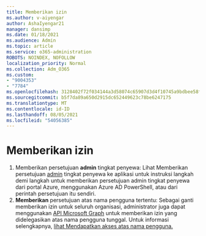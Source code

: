 ```yaml
---
title: Memberikan izin
ms.author: v-aiyengar
author: AshaIyengar21
manager: dansimp
ms.date: 01/18/2021
ms.audience: Admin
ms.topic: article
ms.service: o365-administration
ROBOTS: NOINDEX, NOFOLLOW
localization_priority: Normal
ms.collection: Adm_O365
ms.custom:
- "9004353"
- "7784"
ms.openlocfilehash: 3128402f72f034144a3d58074c65907d3d4f10745a9bdbee58fec14b09f419ea
ms.sourcegitcommit: b5f7da89a650d2915dc652449623c78be6247175
ms.translationtype: MT
ms.contentlocale: id-ID
ms.lasthandoff: 08/05/2021
ms.locfileid: "54056385"
---
```

# <a name="grant-permissions"></a>Memberikan izin

1. Memberikan persetujuan **admin** tingkat penyewa: Lihat Memberikan persetujuan [admin](https://docs.microsoft.com/azure/active-directory/manage-apps/grant-admin-consent) tingkat penyewa ke aplikasi untuk instruksi langkah demi langkah untuk memberikan persetujuan admin tingkat penyewa dari portal Azure, menggunakan Azure AD PowerShell, atau dari perintah persetujuan itu sendiri.
1. **Memberikan** persetujuan atas nama pengguna tertentu: Sebagai ganti memberikan izin untuk seluruh organisasi, administrator juga dapat menggunakan [API Microsoft Graph](https://docs.microsoft.com/graph/use-the-api) untuk memberikan izin yang didelegasikan atas nama pengguna tunggal. Untuk informasi selengkapnya, [lihat Mendapatkan akses atas nama pengguna.](https://docs.microsoft.com/graph/auth-v2-user)
